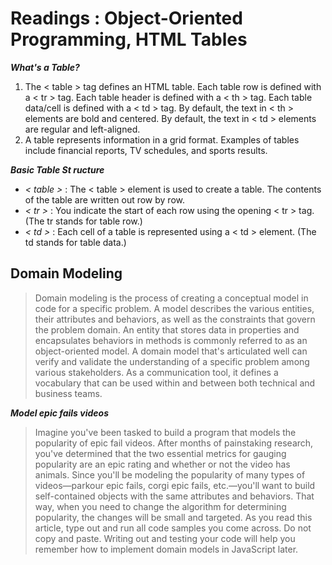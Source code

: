 # Readings : Object-Oriented Programming, HTML Tables

***What's a Table?***

1. The < table > tag defines an HTML table. Each table row is defined with a < tr > tag. Each table header is defined with a < th > tag. Each table data/cell is defined with a < td > tag. By default, the text in < th > elements are bold and centered. By default, the text in < td > elements are regular and left-aligned.
2. A table represents information in a grid format. Examples of tables include financial reports, TV schedules, and sports results.

***Basic Table St ructure***

* *< table >* : The < table > element is used to create a table. The contents of the table are written out row by row.
* *< tr >* : You indicate the start of each row using the opening < tr > tag. (The tr stands for table row.)
* *< td >* : Each cell of a table is represented using a < td > element. (The td stands for table data.)

## Domain Modeling

> Domain modeling is the process of creating a conceptual model in code for a specific problem. A model describes the various entities, their attributes and behaviors, as well as the constraints that govern the problem domain. An entity that stores data in properties and encapsulates behaviors in methods is commonly referred to as an object-oriented model.
> A domain model that's articulated well can verify and validate the understanding of a specific problem among various stakeholders. As a communication tool, it defines a vocabulary that can be used within and between both technical and business teams.

***Model epic fails videos***

> Imagine you've been tasked to build a program that models the popularity of epic fail videos. After months of painstaking research, you've determined that the two essential metrics for gauging popularity are an epic rating and whether or not the video has animals.
> Since you'll be modeling the popularity of many types of videos—parkour epic fails, corgi epic fails, etc.—you'll want to build self-contained objects with the same attributes and behaviors. That way, when you need to change the algorithm for determining popularity, the changes will be small and targeted.
> As you read this article, type out and run all code samples you come across. Do not copy and paste. Writing out and testing your code will help you remember how to implement domain models in JavaScript later.

